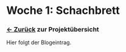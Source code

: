 # Woche 1: Schachbrett

### [<- Zurück](/index.md) zur Projektübersicht

Hier folgt der Blogeintrag.
